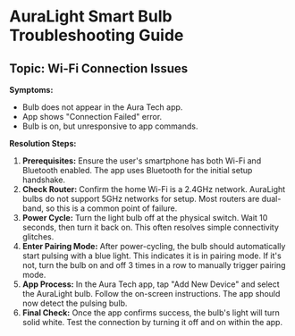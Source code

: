 # AuraLight Smart Bulb Troubleshooting Guide

## Topic: Wi-Fi Connection Issues

**Symptoms:**
- Bulb does not appear in the Aura Tech app.
- App shows "Connection Failed" error.
- Bulb is on, but unresponsive to app commands.

**Resolution Steps:**
1.  **Prerequisites:** Ensure the user's smartphone has both Wi-Fi and Bluetooth enabled. The app uses Bluetooth for the initial setup handshake.
2.  **Check Router:** Confirm the home Wi-Fi is a 2.4GHz network. AuraLight bulbs do not support 5GHz networks for setup. Most routers are dual-band, so this is a common point of failure.
3.  **Power Cycle:** Turn the light bulb off at the physical switch. Wait 10 seconds, then turn it back on. This often resolves simple connectivity glitches.
4.  **Enter Pairing Mode:** After power-cycling, the bulb should automatically start pulsing with a blue light. This indicates it is in pairing mode. If it's not, turn the bulb on and off 3 times in a row to manually trigger pairing mode.
5.  **App Process:** In the Aura Tech app, tap "Add New Device" and select the AuraLight bulb. Follow the on-screen instructions. The app should now detect the pulsing bulb.
6.  **Final Check:** Once the app confirms success, the bulb's light will turn solid white. Test the connection by turning it off and on within the app.
